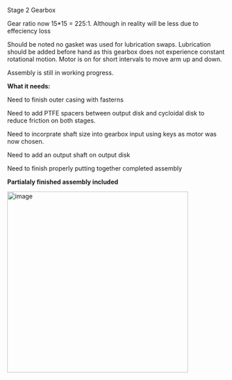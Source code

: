 Stage 2 Gearbox

Gear ratio now 15*15 = 225:1. Although in reality will be less due to effeciency loss

Should be noted no gasket was used for lubrication swaps. Lubrication should be added before hand as this gearbox does not experience constant rotational motion. Motor is on for short intervals to move arm up and down.

Assembly is still in working progress. 

**What it needs:**

Need to finish outer casing with fasterns 

Need to add PTFE spacers between output disk and cycloidal disk to reduce friction on both stages.

Need to incorprate shaft size into gearbox input using keys as motor was now chosen.

Need to add an output shaft on output disk 

Need to finish properly putting together completed assembly

**Partialaly finished assembly included**


<img width="416" alt="image" src="https://github.com/user-attachments/assets/e4f43094-2122-4052-aaee-c545a451d3d1" />


